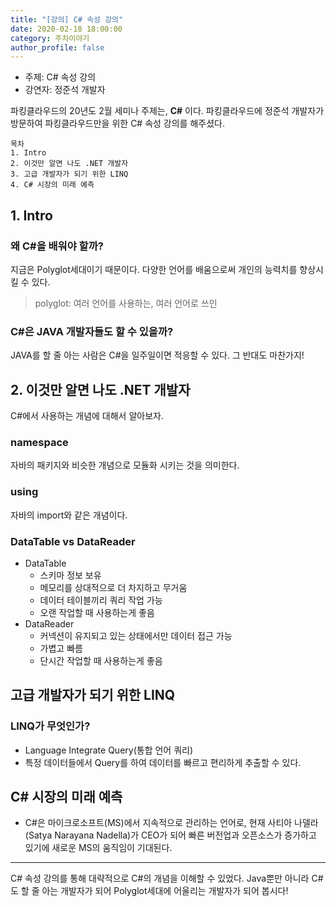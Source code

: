 ```yaml
---
title: "[강의] C# 속성 강의"
date: 2020-02-18 18:00:00
category: 주차이야기
author_profile: false
---
```

* 주제: C# 속성 강의
* 강연자: 정준석 개발자

파킹클라우드의 20년도 2월 세미나 주제는, **C#** 이다. 파킹클라우드에 정준석 개발자가 방문하여 파킹클라우드만을 위한 C# 속성 강의를 해주셨다.

```
목차
1. Intro
2. 이것만 알면 나도 .NET 개발자
3. 고급 개발자가 되기 위한 LINQ
4. C# 시장의 미래 예측
```

## 1. Intro
### 왜 C#을 배워야 할까?
지금은 Polyglot세대이기 때문이다. 다양한 언어를 배움으로써 개인의 능력치를 향상시킬 수 있다.
> polyglot: 여러 언어를 사용하는, 여러 언어로 쓰인

### C#은 JAVA 개발자들도 할 수 있을까?
JAVA를 할 줄 아는 사람은 C#을 일주일이면 적응할 수 있다. 그 반대도 마찬가지!

## 2. 이것만 알면 나도 .NET 개발자
C#에서 사용하는 개념에 대해서 알아보자.
### namespace
자바의 패키지와 비슷한 개념으로 모듈화 시키는 것을 의미한다.

### using
자바의 import와 같은 개념이다.

### DataTable vs DataReader
* DataTable
  * 스키마 정보 보유
  * 메모리를 상대적으로 더 차지하고 무거움
  * 데이터 테이블끼리 쿼리 작업 가능
  * 오랜 작업할 때 사용하는게 좋음
* DataReader
  * 커넥션이 유지되고 있는 상태에서만 데이터 접근 가능
  * 가볍고 빠름
  * 단시간 작업할 때 사용하는게 좋음

## 고급 개발자가 되기 위한 LINQ
### LINQ가 무엇인가?
* Language Integrate Query(통합 언어 쿼리)
* 특정 데이터들에서 Query를 하여 데이터를 빠르고 편리하게 추출할 수 있다.

## C# 시장의 미래 예측
* C#은 마이크로소프트(MS)에서 지속적으로 관리하는 언어로, 현재 사티아 나델라(Satya Narayana Nadella)가 CEO가 되어 빠른 버전업과 오픈소스가 증가하고 있기에 새로운 MS의 움직임이 기대된다.

---
C# 속성 강의를 통해 대략적으로 C#의 개념을 이해할 수 있었다. Java뿐만 아니라 C#도 할 줄 아는 개발자가 되어 Polyglot세대에 어울리는 개발자가 되어 봅시다!
